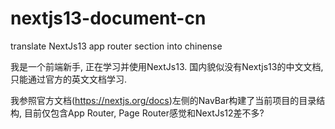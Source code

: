 # nextjs13-document-cn

translate NextJs13 app router section into chinense

我是一个前端新手, 正在学习并使用NextJs13. 国内貌似没有Nextjs13的中文文档, 只能通过官方的英文文档学习. 

我参照官方文档(https://nextjs.org/docs)左侧的NavBar构建了当前项目的目录结构, 目前仅包含App Router, Page Router感觉和NextJs12差不多?